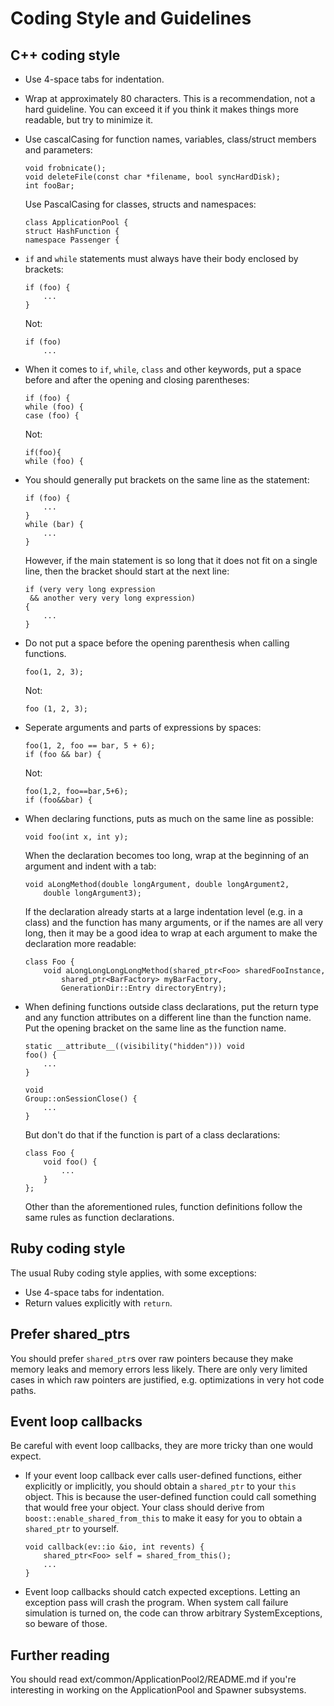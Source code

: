 # Coding Style and Guidelines

## C++ coding style

 * Use 4-space tabs for indentation.
 * Wrap at approximately 80 characters. This is a recommendation, not a hard guideline. You can exceed it if you think it makes things more readable, but try to minimize it.

 * Use cascalCasing for function names, variables, class/struct members and parameters:

       void frobnicate();
       void deleteFile(const char *filename, bool syncHardDisk);
       int fooBar;

   Use PascalCasing for classes, structs and namespaces:

       class ApplicationPool {
       struct HashFunction {
       namespace Passenger {

 * `if` and `while` statements must always have their body enclosed by brackets:

       if (foo) {
           ...
       }

   Not:

       if (foo)
           ...

 * When it comes to `if`, `while`, `class` and other keywords, put a space before and after the opening and closing parentheses:

       if (foo) {
       while (foo) {
       case (foo) {

   Not:

       if(foo){
       while (foo) {

 * You should generally put brackets on the same line as the statement:

       if (foo) {
           ...
       }
       while (bar) {
           ...
       }

   However, if the main statement is so long that it does not fit on a single line, then the bracket should start at the next line:

       if (very very long expression
        && another very very long expression)
       {
           ...
       }

 * Do not put a space before the opening parenthesis when calling functions.

       foo(1, 2, 3);

   Not:

       foo (1, 2, 3);

 * Seperate arguments and parts of expressions by spaces:

       foo(1, 2, foo == bar, 5 + 6);
       if (foo && bar) {

   Not:

       foo(1,2, foo==bar,5+6);
       if (foo&&bar) {

 * When declaring functions, puts as much on the same line as possible:

       void foo(int x, int y);

   When the declaration becomes too long, wrap at the beginning of an argument
   and indent with a tab:

       void aLongMethod(double longArgument, double longArgument2,
           double longArgument3);

   If the declaration already starts at a large indentation level (e.g. in a class) and the function has many arguments, or if the names are all very long, then it may be a good idea to wrap at each argument to make the declaration more readable:

       class Foo {
           void aLongLongLongLongMethod(shared_ptr<Foo> sharedFooInstance,
               shared_ptr<BarFactory> myBarFactory,
               GenerationDir::Entry directoryEntry);

 * When defining functions outside class declarations, put the return type and any function attributes on a different line than the function name. Put the opening bracket on the same line as the function name.

       static __attribute__((visibility("hidden"))) void
       foo() {
           ...
       }

       void
       Group::onSessionClose() {
           ...
       }

   But don't do that if the function is part of a class declarations:

       class Foo {
           void foo() {
               ...
           }
       };

   Other than the aforementioned rules, function definitions follow the same rules as function declarations.

## Ruby coding style

The usual Ruby coding style applies, with some exceptions:

 * Use 4-space tabs for indentation.
 * Return values explicitly with `return`.

## Prefer shared_ptrs

You should prefer `shared_ptr`s over raw pointers because they make memory leaks and memory errors less likely. There are only very limited cases in which raw pointers are justified, e.g. optimizations in very hot code paths.

## Event loop callbacks

Be careful with event loop callbacks, they are more tricky than one would expect.

 * If your event loop callback ever calls user-defined functions, either explicitly or implicitly, you should obtain a `shared_ptr` to your `this` object. This is because the user-defined function could call something that would free your object. Your class should derive from `boost::enable_shared_from_this` to make it easy for you to obtain a `shared_ptr` to yourself.

       void callback(ev::io &io, int revents) {
           shared_ptr<Foo> self = shared_from_this();
           ...
       }

 * Event loop callbacks should catch expected exceptions. Letting an exception pass will crash the program. When system call failure simulation is turned on, the code can throw arbitrary SystemExceptions, so beware of those.

## Further reading

You should read ext/common/ApplicationPool2/README.md if you're interesting in working on the ApplicationPool and Spawner subsystems.
